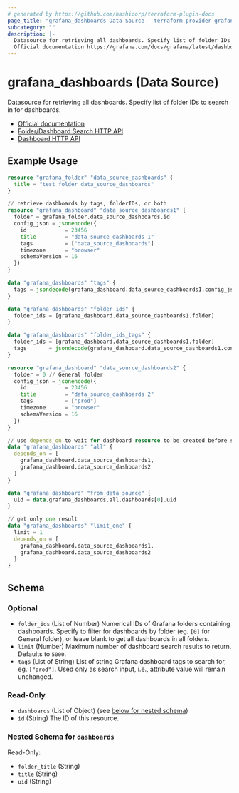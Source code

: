 ```yaml
---
# generated by https://github.com/hashicorp/terraform-plugin-docs
page_title: "grafana_dashboards Data Source - terraform-provider-grafana"
subcategory: ""
description: |-
  Datasource for retrieving all dashboards. Specify list of folder IDs to search in for dashboards.
  Official documentation https://grafana.com/docs/grafana/latest/dashboards/Folder/Dashboard Search HTTP API https://grafana.com/docs/grafana/latest/http_api/folder_dashboard_search/Dashboard HTTP API https://grafana.com/docs/grafana/latest/http_api/dashboard/
---
```


# grafana_dashboards (Data Source)

Datasource for retrieving all dashboards. Specify list of folder IDs to search in for dashboards.

* [Official documentation](https://grafana.com/docs/grafana/latest/dashboards/)
* [Folder/Dashboard Search HTTP API](https://grafana.com/docs/grafana/latest/http_api/folder_dashboard_search/)
* [Dashboard HTTP API](https://grafana.com/docs/grafana/latest/http_api/dashboard/)

## Example Usage

```terraform
resource "grafana_folder" "data_source_dashboards" {
  title = "test folder data_source_dashboards"
}

// retrieve dashboards by tags, folderIDs, or both
resource "grafana_dashboard" "data_source_dashboards1" {
  folder = grafana_folder.data_source_dashboards.id
  config_json = jsonencode({
    id            = 23456
    title         = "data_source_dashboards 1"
    tags          = ["data_source_dashboards"]
    timezone      = "browser"
    schemaVersion = 16
  })
}

data "grafana_dashboards" "tags" {
  tags = jsondecode(grafana_dashboard.data_source_dashboards1.config_json)["tags"]
}

data "grafana_dashboards" "folder_ids" {
  folder_ids = [grafana_dashboard.data_source_dashboards1.folder]
}

data "grafana_dashboards" "folder_ids_tags" {
  folder_ids = [grafana_dashboard.data_source_dashboards1.folder]
  tags       = jsondecode(grafana_dashboard.data_source_dashboards1.config_json)["tags"]
}

resource "grafana_dashboard" "data_source_dashboards2" {
  folder = 0 // General folder
  config_json = jsonencode({
    id            = 23456
    title         = "data_source_dashboards 2"
    tags          = ["prod"]
    timezone      = "browser"
    schemaVersion = 16
  })
}

// use depends_on to wait for dashboard resource to be created before searching
data "grafana_dashboards" "all" {
  depends_on = [
    grafana_dashboard.data_source_dashboards1,
    grafana_dashboard.data_source_dashboards2
  ]
}

data "grafana_dashboard" "from_data_source" {
  uid = data.grafana_dashboards.all.dashboards[0].uid
}

// get only one result
data "grafana_dashboards" "limit_one" {
  limit = 1
  depends_on = [
    grafana_dashboard.data_source_dashboards1,
    grafana_dashboard.data_source_dashboards2
  ]
}
```

<!-- schema generated by tfplugindocs -->
## Schema

### Optional

- `folder_ids` (List of Number) Numerical IDs of Grafana folders containing dashboards. Specify to filter for dashboards by folder (eg. `[0]` for General folder), or leave blank to get all dashboards in all folders.
- `limit` (Number) Maximum number of dashboard search results to return. Defaults to `5000`.
- `tags` (List of String) List of string Grafana dashboard tags to search for, eg. `["prod"]`. Used only as search input, i.e., attribute value will remain unchanged.

### Read-Only

- `dashboards` (List of Object) (see [below for nested schema](#nestedatt--dashboards))
- `id` (String) The ID of this resource.

<a id="nestedatt--dashboards"></a>
### Nested Schema for `dashboards`

Read-Only:

- `folder_title` (String)
- `title` (String)
- `uid` (String)


